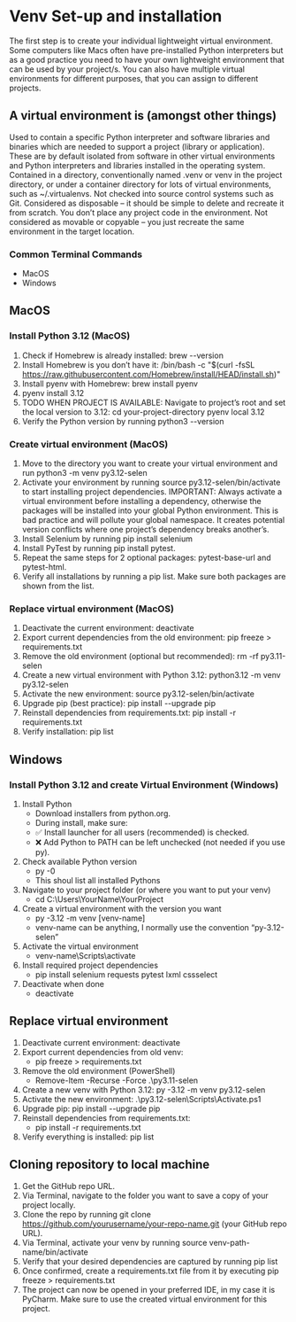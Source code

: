 # Venv Set-up and installation

The first step is to create your individual lightweight virtual environment. Some computers like Macs often have pre-installed Python interpreters but as a good practice you need to have your own lightweight environment that can be used by your project/s. You can also have multiple virtual environments for different purposes, that you can assign to different projects.

## A virtual environment is (amongst other things)
Used to contain a specific Python interpreter and software libraries and binaries which are needed to support a project (library or application). These are by default isolated from software in other virtual environments and Python interpreters and libraries installed in the operating system.
Contained in a directory, conventionally named .venv or venv in the project directory, or under a container directory for lots of virtual environments, such as ~/.virtualenvs.
Not checked into source control systems such as Git.
Considered as disposable – it should be simple to delete and recreate it from scratch. You don’t place any project code in the environment.
Not considered as movable or copyable – you just recreate the same environment in the target location.

### Common Terminal Commands
* MacOS
* Windows

## MacOS
### Install Python 3.12 (MacOS)
1. Check if Homebrew is already installed: brew --version
2. Install Homebrew is you don’t have it: /bin/bash -c "$(curl -fsSL https://raw.githubusercontent.com/Homebrew/install/HEAD/install.sh)"
3. Install pyenv with Homebrew: brew install pyenv
4. pyenv install 3.12
5. TODO WHEN PROJECT IS AVAILABLE:
Navigate to project’s root and set the local version to 3.12: 
cd your-project-directory
pyenv local 3.12
6. Verify the Python version by running python3 --version

### Create virtual environment (MacOS)
1. Move to the directory you want to create your virtual environment and run python3 -m venv py3.12-selen
2. Activate your environment by running source py3.12-selen/bin/activate to start installing project dependencies. IMPORTANT: Always activate a virtual environment before installing a dependency, otherwise the packages will be installed into your global Python environment. This is bad practice and will pollute your global namespace. It creates potential version conflicts where one project’s dependency breaks another’s.
3. Install Selenium by running pip install selenium
4. Install PyTest by running pip install pytest.
5. Repeat the same steps for 2 optional packages: pytest-base-url and pytest-html.
6. Verify all installations by running a pip list. Make sure both packages are shown from the list.

### Replace virtual environment (MacOS)
1. Deactivate the current environment: deactivate
2. Export current dependencies from the old environment: pip freeze > requirements.txt
3. Remove the old environment (optional but recommended): rm -rf py3.11-selen
4. Create a new virtual environment with Python 3.12: python3.12 -m venv py3.12-selen
5. Activate the new environment: source py3.12-selen/bin/activate
6. Upgrade pip (best practice): pip install --upgrade pip
7. Reinstall dependencies from requirements.txt: pip install -r requirements.txt
8. Verify installation: pip list

## Windows
### Install Python 3.12 and create Virtual Environment (Windows)
1. Install Python
   * Download installers from python.org. 
   * During install, make sure:
   * ✅ Install launcher for all users (recommended) is checked.
   * ❌ Add Python to PATH can be left unchecked (not needed if you use py).
2. Check available Python version
   * py -0
   * This shoul list all installed Pythons
3. Navigate to your project folder (or where you want to put your venv)
   * cd C:\Users\YourName\YourProject
4. Create a virtual environment with the version you want
   * py -3.12 -m venv [venv-name]
   * venv-name can be anything, I normally use the convention “py-3.12-selen”
5. Activate the virtual environment
   * venv-name\Scripts\activate
6. Install required project dependencies
   * pip install selenium requests pytest lxml cssselect
7. Deactivate when done
   * deactivate

## Replace virtual environment
1. Deactivate current environment: deactivate
2. Export current dependencies from old venv:
   * pip freeze > requirements.txt
3. Remove the old environment (PowerShell)
   * Remove-Item -Recurse -Force .\py3.11-selen 
4. Create a new venv with Python 3.12: py -3.12 -m venv py3.12-selen 
5. Activate the new environment: .\py3.12-selen\Scripts\Activate.ps1 
6. Upgrade pip: pip install --upgrade pip
7. Reinstall dependencies from requirements.txt:
   * pip install -r requirements.txt
8. Verify everything is installed: pip list

## Cloning repository to local machine
1. Get the GitHub repo URL.
2. Via Terminal, navigate to the folder you want to save a copy of your project locally.
3. Clone the repo by running git clone https://github.com/yourusername/your-repo-name.git (your GitHub repo URL).
4. Via Terminal, activate your venv by running source venv-path-name/bin/activate
5. Verify that your desired dependencies are captured by running pip list
6. Once confirmed, create a requirements.txt file from it by executing pip freeze > requirements.txt
7. The project can now be opened in your preferred IDE, in my case it is PyCharm. Make sure to use the created virtual environment for this project.

